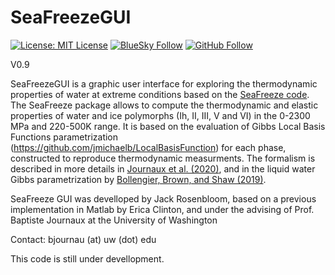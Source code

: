 # SeaFreezeGUI

[![License: MIT License](https://img.shields.io/badge/License-MIT-blue.svg?style=flat-square)](https://opensource.org/licenses/MIT)
[![BlueSky Follow]([https://img.shields.io/twitter/follow/B_jour.svg?style=flat-square&logo=twitter&label=Follow)](https://bsky.app/profile/bjour.bsky.social)
[![GitHub Follow](https://img.shields.io/github/followers/Bjournaux.svg?style=flat-square&logo=github&label=Follow)](https://github.com/Bjournaux)

V0.9

SeaFreezeGUI is a graphic user interface for exploring the thermodynamic properties of water at extreme conditions based on the [SeaFreeze code](https://seafreeze.org).
The SeaFreeze package allows to compute the thermodynamic and elastic properties of water and ice polymorphs (Ih, II, III, V and VI) in the 0-2300 MPa and 220-500K range. It is based on the evaluation of Gibbs Local Basis Functions parametrization (https://github.com/jmichaelb/LocalBasisFunction) for each phase, constructed to reproduce thermodynamic measurments. The formalism is described in more details in [Journaux et al. (2020)](https://agupubs.onlinelibrary.wiley.com/doi/full/10.1029/2019JE006176), and in the liquid water Gibbs parametrization by [Bollengier, Brown, and Shaw (2019)](https://aip.scitation.org/doi/abs/10.1063/1.5097179). 

SeaFreeze GUI was develloped by Jack Rosenbloom, based on a previous implementation in Matlab by Erica Clinton, and under the advising of Prof. Baptiste Journaux at the University of Washington

Contact: bjournau (at) uw (dot) edu

This code is still under devellopment. 
